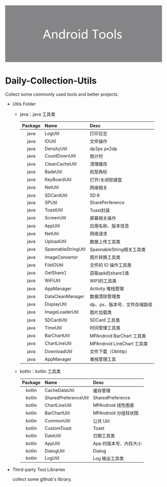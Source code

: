 ![avatar](/assets/icon.png)

# Daily-Collection-Utils

Collect some commonly used tools and better projects.

- Utils Folder

  - java：java 工具类

    | Package | Name                 | Desc                         |
    | :-----: | :------------------- | :--------------------------- |
    |  java   | LogUtil              | 打印日志                     |
    |  java   | IOUtil               | 文件操作                     |
    |  java   | DensityUtil          | dp2px px2dp                  |
    |  java   | CountDownUtil        | 倒计时                       |
    |  java   | CleanCacheUtil       | 清理缓存                     |
    |  java   | BadeUtil             | 机型角标                     |
    |  java   | KeyBoardUtil         | 打开/关闭软键盘              |
    |  java   | NetUtil              | 网络相关                     |
    |  java   | SDCardUtil           | SD卡                         |
    |  java   | SPUtil               | SharePerference              |
    |  java   | ToastUtil            | Toast封装                    |
    |  java   | ScreenUtil           | 屏幕相关操作                 |
    |  java   | AppUtil              | 应用名称、版本信息           |
    |  java   | NetUtil              | 网络请求                     |
    |  java   | UploadUtil           | 数据上传工具类               |
    |  java   | SpannableStringUtil  | SpannableString相关工具类    |
    |  java   | ImageConvertor       | 图片转换工具类               |
    |  java   | FileIOUtil           | 文件的 IO 操作工具类         |
    |  java   | GetShare1            | 获取apk的share1值            |
    |  java   | WiFiUtil             | WIFI的工具类                 |
    |  java   | AppManager           | Activity 堆栈管理            |
    |  java   | DataCleanManager     | 数据清除管理类               |
    |  java   | DisplayUtil          | dp、px、版本号、文件存储路径 |
    |  java   | ImageLoaderUtil      | 图片加载类                   |
    |  java   | SDCardUtil           | SDCard 工具类                |
    |  java   | TimeUtil             | 时间管理工具类               |
    |  java   | BarChartUtil         | MPAndroid BarChart 工具类    |
    |  java   | ChartLineUtil        | MPAndroid LineChart 工具类   |
    |  java   | DownloadUtil         | 文件下载（Okhttp）           |
    |  java   | AppManager           | 堆栈管理工具                 |
    

  - kotlin：kotlin 工具类

    | Package | Name                 | Desc                 |
    | :-----: | :------------------- | :------------------- |
    | kotlin  | CacheDataUtil        | 缓存管理             |
    | kotlin  | SharedPreferenceUtil | SharedPreference     |
    | kotlin  | ChartLineUtil        | MPAndroid 线性图表   |
    | kotlin  | BarChartUtil         | MPAndroid 分组柱状图 |
    | kotlin  | CommonUtil           | 公共 Util           |
    | kotlin  | CustomToast          | Toast               |
    | kotlin  | DateUtil             | 日期工具类           |
    | kotlin  | AppUtil              | App 的版本号、内存大小|
    | kotlin  | DialogUtil           | Dialog              |
    | kotlin  | LogUtil              | Log 输出工具类       |
    

- Third-party Tool Libraries

  collect some github's library. 

